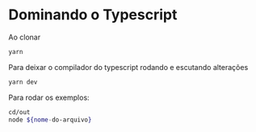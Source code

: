 # Dominando o Typescript

Ao clonar

```bash
yarn
```

Para deixar o compilador do typescript rodando e escutando alterações

```bash
yarn dev
```

Para rodar os exemplos:

```bash
cd/out
node ${nome-do-arquivo}
```
